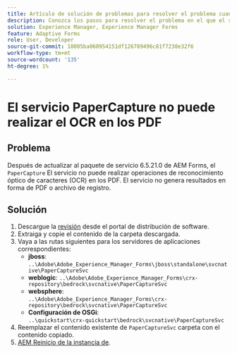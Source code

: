 ```yaml
---
title: Artículo de solución de problemas para resolver el problema cuando el servicio PaperCapture no realiza operaciones de reconocimiento óptico de caracteres en los PDF.
description: Conozca los pasos para resolver el problema en el que el servicio PaperCapture no realiza operaciones de OCR (reconocimiento óptico de caracteres) en los PDF.
solution: Experience Manager, Experience Manager Forms
feature: Adaptive Forms
role: User, Developer
source-git-commit: 18005ba060954151df126789496c81f7238e32f6
workflow-type: tm+mt
source-wordcount: '135'
ht-degree: 1%

---
```



# El servicio PaperCapture no puede realizar el OCR en los PDF

## Problema

Después de actualizar al paquete de servicio 6.5.21.0 de AEM Forms, el `PaperCapture` El servicio no puede realizar operaciones de reconocimiento óptico de caracteres (OCR) en los PDF. El servicio no genera resultados en forma de PDF o archivo de registro.

## Solución

1. Descargue la [revisión](https://nam04.safelinks.protection.outlook.com/?url=https%3A%2F%2Fexperience.adobe.com%2F%23%2Fdownloads%2Fcontent%2Fsoftware-distribution%2Fen%2Faem.html%3Fpackage%3D%2Fcontent%2Fsoftware-distribution%2Fen%2Fdetails.html%2Fcontent%2Fdam%2Faem%2Fpublic%2Fadobe%2Fpackages%2Fcq650%2Fhotfix%2FPaperCaptureSvc.zip&amp;data=05%7C02%7Cruchitas%40adobe.com%7Ca285aedf27094c9e8d9b08dc91e26aa7%7Cfa7b1b5a7b34438794aed2c178decee1%7C0%7C0%7C638545648843177070%7CUnknown%7CTWFpbGZsb3d8eyJWIjoiMC4wLjAwMDAiLCJQIjoiV2luMzIiLCJBTiI6Ik1haWwiLCJXVCI6Mn0%3D%7C0%7C%7C%7C&amp;sdata=uWk0PsSSDjLRxqEMGMW%2BbD%2Fv4egR4vWL%2B0mfKpXdrKQ%3D&amp;reserved=0) desde el portal de distribución de software.
1. Extraiga y copie el contenido de la carpeta descargada.
1. Vaya a las rutas siguientes para los servidores de aplicaciones correspondientes:
   * **jboss**:
     `..\Adobe\Adobe_Experience_Manager_Forms\jboss\standalone\svcnative\PaperCaptureSvc`
   * **weblogic**:
     `..\Adobe\Adobe_Experience_Manager_Forms\crx-repository\bedrock\svcnative\PaperCaptureSvc`
   * **websphere**:\
     `..\Adobe\Adobe_Experience_Manager_Forms\crx-repository\bedrock\svcnative\PaperCaptureSvc`
   * **Configuración de OSGi**:\
     `..\quickstart\crx-quickstart\bedrock\svcnative\PaperCaptureSvc`
1. Reemplazar el contenido existente de `PaperCaptureSvc` carpeta con el contenido copiado.
1. [AEM Reinicio de la instancia de](/help/forms/using/restart-aem-sdk.md).


